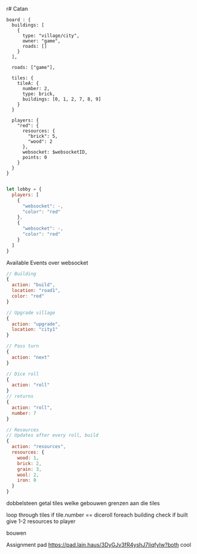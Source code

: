 r# Catan
```
board : {
  buildings: [
    {
      type: "village/city",
      owner: "game",
      roads: []
    }
  ],

  roads: ["game"],

  tiles: {
    tileA: {
      number: 2,
      type: brick,
      buildings: [0, 1, 2, 7, 8, 9]
    }
  }

  players: {
    "red": {
      resources: {
        "brick": 5,
        "wood": 2
      },
      websocket: $websocketID,
      points: 0
    }
  }
}
```


```javascript

let lobby = {
  players: [
    {
      "websocket": -,
      "color": "red"
    },
    {
      "websocket": -,
      "color": "red"
    }
  ]
}

```

Available Events over websocket
```JavaScript
// Building
{
  action: "build",
  location: "road1",
  color: "red"
}

// Upgrade village
{
  action: "upgrade",
  location: "city1"
}

// Pass turn
{
  action: "next"
}

// Dice roll
{
  action: "roll"
}
// returns
{
  action: "roll",
  number: 7
}

// Resources
// Updates after every roll, build
{
  action: "resources",
  resources: {
    wood: 1,
    brick: 2,
    grain: 3,
    wool: 2,
    iron: 0
  }
}
```

dobbelsteen
 getal
 tiles
 welke gebouwen grenzen aan die tiles


loop through tiles
if tile.number == diceroll
foreach building
check if built
give 1-2 resources to player

bouwen



Assignment pad https://pad.lain.haus/3DyGJv3fR4yshJ7IiqfyIw?both
cool

